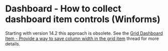# Dashboard - How to collect dashboard item controls (Winforms)


Starting with version 14.2 this approach is obsolete. See the <a href="https://www.devexpress.com/Support/Center/p/Q464098">Grid Dashboard Item - Provide a way to save column width in the grid item</a> thread for more details.

<br/>


